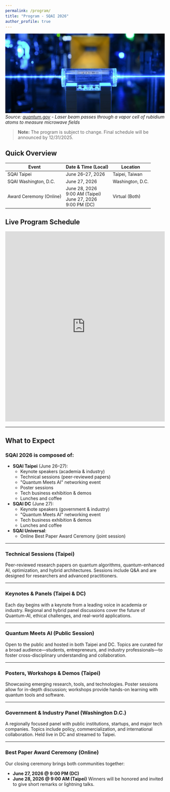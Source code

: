 ```yaml
---
permalink: /program/
title: "Program - SQAI 2026"
author_profile: true
---
```


![Quantum Laser](/images/quantumlaser.jpg)
*Source: [quantum.gov](https://www.quantum.gov/quantum-image-gallery/) - Laser beam passes through a vapor cell of rubidium atoms to measure microwave fields*

> **Note:** The program is subject to change. Final schedule will be announced by 12/31/2025.

## Quick Overview

| Event                | Date & Time (Local)         | Location         |
|----------------------|----------------------------|------------------|
| SQAI Taipei          | June 26–27, 2026           | Taipei, Taiwan   |
| SQAI Washington, D.C.| June 27, 2026              | Washington, D.C. |
| Award Ceremony (Online) | June 28, 2026<br>9:00 AM (Taipei)<br>June 27, 2026<br>9:00 PM (DC) | Virtual (Both)   |

## Live Program Schedule

<iframe src="https://docs.google.com/spreadsheets/d/e/2PACX-1vSokOukw8E-OhH-E1xESJ0ooLVc2bcdySVJRVE9f1knAyAXZ8CXudRQB1JZiKrf0l8PDHFSltB0zzya/pubhtml?widget=true&amp;headers=false" width="100%" height="600" style="border:none;overflow:auto;"></iframe>

---

## What to Expect

### SQAI 2026 is composed of:
- **SQAI Taipei** (June 26–27):
  - Keynote speakers (academia & industry)
  - Technical sessions (peer-reviewed papers)
  - "Quantum Meets AI" networking event
  - Poster sessions
  - Tech business exhibition & demos
  - Lunches and coffee
- **SQAI DC** (June 27):
  - Keynote speakers (government & industry)
  - "Quantum Meets AI" networking event
  - Tech business exhibition & demos
  - Lunches and coffee
- **SQAI Universal**:
  - Online Best Paper Award Ceremony (joint session)

---

### Technical Sessions (Taipei)
Peer-reviewed research papers on quantum algorithms, quantum-enhanced AI, optimization, and hybrid architectures. Sessions include Q&A and are designed for researchers and advanced practitioners.

---

### Keynotes & Panels (Taipei & DC)
Each day begins with a keynote from a leading voice in academia or industry. Regional and hybrid panel discussions cover the future of Quantum-AI, ethical challenges, and real-world applications.

---

### Quantum Meets AI (Public Session)
Open to the public and hosted in both Taipei and DC. Topics are curated for a broad audience—students, entrepreneurs, and industry professionals—to foster cross-disciplinary understanding and collaboration.

---

### Posters, Workshops & Demos (Taipei)
Showcasing emerging research, tools, and technologies. Poster sessions allow for in-depth discussion; workshops provide hands-on learning with quantum tools and software.

---

### Government & Industry Panel (Washington D.C.)
A regionally focused panel with public institutions, startups, and major tech companies. Topics include policy, commercialization, and international collaboration. Held live in DC and streamed to Taipei.

---

### Best Paper Award Ceremony (Online)
Our closing ceremony brings both communities together:
- **June 27, 2026 @ 9:00 PM (DC)**  
- **June 28, 2026 @ 9:00 AM (Taipei)**
Winners will be honored and invited to give short remarks or lightning talks.

<!-- You can add a detailed schedule, speaker list, or session breakdown below -->
